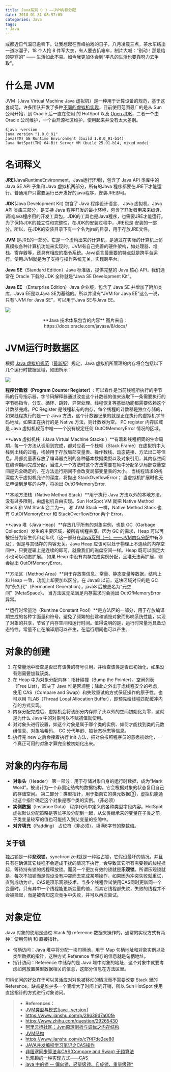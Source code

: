 ```yaml
---
title: Java系列（一）——JVM内存分配
date: 2018-01-31 08:57:05
categories: Java
tags:
- Java
---
```


成都近日气温已逾零下。让我想起在赤峰拍戏的日子，八月凌晨三点，茶水车结出一道冰溜子，18 个人抢 8 件军大衣，有人要去扒箱车，制片大喊：“别动！那是给领导穿的” —— 生活如此不易。如今我更加体会到“平凡的生活也要靠努力去争取”。

# 什么是 JVM
JVM（Java Virtual Machine Java 虚拟机）是一种用于计算设备的规范，基于这套规范，许多团队开发了多种[不同的虚拟机实现](https://en.wikipedia.org/wiki/List_of_Java_virtual_machines)，目前使用范围最广的是从 Sun 公司开始，到 Oracle 后一直在使用 的 HotSpot 以及 [Open JDK](http://openjdk.java.net/)，二者一个由 Oracle 公司维护，一个由开源社区维护，使用起来并没有太大差别。

```
$java -version
java version "1.8.0_91"
Java(TM) SE Runtime Environment (build 1.8.0_91-b14)
Java HotSpot(TM) 64-Bit Server VM (build 25.91-b14, mixed mode)
```

# 名词释义

**JRE**(JavaRuntimeEnvironment，Java运行环境)，包含了 Java API 类库中的 Java SE API 子集和 Java 虚拟机两部分，所有的Java 程序都要在JRE下才能运行。普通用户只需要运行已开发好的java程序，安装JRE即可。

**JDK**(Java Development Kit) 包含了 Java 程序设计语言、 Java 虚拟机、Java API 类库三部分，是支持 Java 程序开发的最小环境，包含了开发者用来来编译、调试java程序用的开发工具包。JDK的工具也是Java程序，也需要JRE才能运行。为了保持JDK的独立性和完整性，在JDK的安装过程中，JRE也是 安装的一部分。所以，在JDK的安装目录下有一个名为jre的目录，用于存放JRE文件。

**JVM** 是JRE的一部分。它是一个虚构出来的计算机，是通过在实际的计算机上仿真模拟各种计算机功能来实现的。JVM有自己完善的硬件架构，如处理器、堆栈、寄存器等，还具有相应的指令系统。Java语言最重要的特点就是跨平台运行。使用JVM就是为了支持与操作系统无关，实现跨平台。

**Java SE**（Standard Edition）Java 标准版，提供完整的 Java  核心 API，我们通常在 Oracle 下载的 JDK 全称就是“Java SE Development Kit”。

**Java EE** （Enterprise Edition）Java 企业版，包含了 Java SE 并增加了附加类库，Java EE是以Java SE为基础的。所以并没有“JVM for Java EE”这么一说，只有“JVM for Java SE”，可以用于Java SE与Java EE。

![](/images/Java_Tech.png)


<center> **Java 技术体系包含的内容** 图片来自：https://docs.oracle.com/javase/8/docs/</center>


# JVM运行时数据区
根据 [Java 虚拟机规范](https://files.cnblogs.com/files/zhuYears/Java%E8%99%9A%E6%8B%9F%E6%9C%BA%E8%A7%84%E8%8C%83%EF%BC%88JavaSE7%EF%BC%89.pdf)（[最新版](https://docs.oracle.com/javase/specs/jvms/se8/html/index.html)）规定，Java 虚拟机所管理的内存将会包括以下几个运行时数据区域，如图所示：

![](/images/JVM_architecture.png)

**程序计数器（Program Counter Register）**: 可以看作是当前线程所执行的字节码的行号指示器，字节码解释器通过改变这个计数器的值来选取下一条需要执行的字节码指令，分支、循环、跳转、异常处理、线程恢复等基础功能都需要依赖这个计数器完成。PC Register 是线程私有的内存，每个线程的计数器是独立存储的，如果线程执行的是一个 Java 方法，这个计数器记录的就是正在执行的虚拟机字节码地址，如果正在执行的是 Native 方法，则计数器为空。
PC register 内存区域是 Java 虚拟机规范中唯一一个没有规定任何 OutOfMemoryError 情况的区域。

**Java 虚拟机栈（Java Virtual Machine Stacks ）**有着和线程相同的生命周期，每一个方法从调用到完成，都对应着一个栈帧（Stack Frame）在虚拟机中入栈到出栈的过程，栈帧用于存放局部变量表、操作数栈、动态链接、方法出口等信息。局部变量表存放了编译器克制的各种基本数据类型以及对象引用，其内存空间在编译期间完成分配，当进入一个方法时这个方法需要在帧中分配多少局部变量空间是完全确定的，在方法运行期间不会改变局部变量表的大小。
当线程请求的栈深度大于虚拟机允许的深度，将抛出 StackOveflowError；
当虚拟机扩展时也无法申请到足够的内存，将抛出 OutOfMemoryError.

**本地方法栈（Native Method Stack）**用于执行 Java 方法以外的本地方法，没有过多限制，由虚拟机自由实现。Sun HotSpot VM 就把 Native Method Stack 和 VM Stack 合二为一。
和 JVM Stack 一样，Native Method Stack 也有 OutOfMemoryError 和 StackOverflowError 两个 Error。

**Java 堆（Java Heap）**存放几乎所有的对象实例，也是 GC（Garbage Collection）发生的主要区域，被所有线程共享。因为 GC 的需求，Heap 可以再被细分为新生代和老年代（这一部分在[Java系列（一）——JVM内存分配]()中有涉及），但是与其储存的内容无关。Java Heap 应该可以处于物理上不连续的内存空间中，只要逻辑上是连续的即可，就像我们的磁盘空间一样。Heap 既可以固定大小也可以动态扩展。
如果 Heap 中没有内存完成实例分配，且堆无法再扩展，则会抛出 OutOfMemoryError。

**方法区（Method Area）**用于存放类信息、常量、静态变量等数据，结构上和 Heap 一致，功能上却要加以区分。在 Java8 以前，这块区域对应的是 GC 的“永久代”（Permanent Generation），java8 后被更名为“元空间”（MetaSpace）。
当方法区无法满足内存需求时会抛出 OutOfMemoryError 异常。

**运行时常量池（Runtime Constant Pool）**是方法区的一部分，用于存放编译期生成的各种字面量和符号。避免了频繁的创建和销毁对象而影响系统性能，实现了对象的共享，节省了内存空间和运行时间。值得说明的是，运行时常量池具备动态特性，常量不止在编译期可以产生，在运行期间也可以产生。

# 对象的创建
1. 在常量池中检查是否已有该类的符号引用，并检查该类是否已初始化，如果没有则需要加载该类。
2. 在 Heap 中为对象分配内存：指针碰撞（Bump the Pointer）、空闲列表（Free List），取决于 Java 堆是否规整；除此之外出于虑线程安全的考虑，使用 CAS（Compare and Swap）和失败重试的方式保证操作的原子性。也可以用 TLAB（Thread Local Allocation Buffer），即预先给线程匹配缓冲内存的方式实现。
3. 内存分配完成后，虚拟机会将该部分内存除了头以外的空间初始化为零，这就是为什么 Java 中的对象可以不赋初值就使用。
4. 对对象头进行设置，如这个对象是属于哪个类的实例、如何才能找到类的元数组信息、对象哈希码、 GC 分代年龄、锁状态标志等信息。
5. 执行完 new 之后会接着执行 init 方法，把对象按照程序员的意愿初始化，一个真正可用的对象才算完全被初始化出来。  

# 对象的内存布局
- **对象头**（Header）
    第一部分：用于存储对象自身的运行时数据，成为“Mark Word”，被设计为一个非固定结构的数据结构，它会根据对象的状态复用自己的存储空间。
    第二部分：类型指针，用于指向它的类元数据③，虚拟机能通过这个指针确定这个对象是哪个类的实例。（非必须）
- **实例数据**（Instance Data）
    程序代码中定义的各种类型字段内容。HotSpot 虚拟默认分配策略是等长字段分配到一起，从父类继承来的变量在子类之前，子类变量较窄的值也可能插入到父变量的空隙中。
- **对齐填充**（Padding）
    占位符（非必须）。填满8字节的整数倍。

## 关于锁

独占锁是一种**悲观锁**，synchronized就是一种独占锁，它假设最坏的情况，并且只有在确保其它线程不会造成干扰的情况下执行，会导致其它所有需要锁的线程挂起，等待持有锁的线程释放锁。而另一个更加有效的锁就是**乐观锁**。所谓乐观锁就是，每次不加锁而是假设没有冲突而去完成某项操作，如果因为冲突失败就重试，直到成功为止。CAS是项乐观锁技术，当多个线程尝试使用CAS同时更新同一个变量时，只有其中一个线程能更新变量的值，而其它线程都失败，失败的线程并不会被挂起，而是被告知这次竞争中失败，并可以再次尝试。

# 对象定位
Java 对象的使用是通过 Stack 的 reference 数据来操作的，通常的实现方式有两种：使用句柄 和 直接指针。
- 句柄访问：Java 堆中将分配一块句柄池，用于 Map 句柄地址和对象实例以及类型数据的指针，这种方式 Reference 里保存的信息就是句柄地址。
- 指针访问：Reference 中储存的是 Java 堆中对象的地址，这个对象中就要考虑如何放置类型数据相关的信息，这部分信息在方法区里。

句柄访问的好处在于可以灵活应对对象被移动的情况而不需要改变 Stack 里的 Reference，缺点是维护多一个表增大了时间上的开销，所以 Sun HotSpot 使用直接指针的方式进行对象访问。


> * **References：**
> * [ JVM类型与模式[java -version]](https://www.jianshu.com/p/18fbb32f17b6)
> * https://www.jianshu.com/p/28639d7a00fe
> * https://www.zhihu.com/question/29265430
> * [阿里云栖社区：Jvm原理剖析与调优之内存结构](https://yq.aliyun.com/articles/52426 )
> * [JVM结构](https://blog.brucefeng.info/post/jvm-architecture )
> * https://www.jianshu.com/p/c7f47de2ee80
> * [JAVA并发编程学习笔记之CAS操作](http://blog.csdn.net/aesop_wubo/article/details/7537960  )
> * [非阻塞同步算法与CAS(Compare and Swap) 无锁算法](http://www.cnblogs.com/Mainz/p/3546347.html )
> * [乐观锁的一种实现方式——CAS](http://www.importnew.com/20472.html )
> * [java 中的锁 -- 偏向锁、轻量级锁、自旋锁、重量级锁*](http://blog.csdn.net/zqz_zqz/article/details/70233767 )




